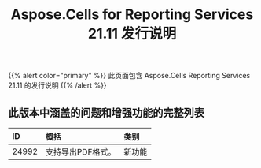 ﻿---
title: Aspose.Cells for Reporting Services 21.11 发行说明
second_title: Aspose.Cells Reporting Services Documen
type: docs
url: /zh/reportingservices/aspose-cells-for-reporting-services-21-11-release-notes/
weight: 11
---
{{% alert color="primary" %}} 
此页面包含 Aspose.Cells Reporting Services 21.11 的发行说明
{{% /alert %}} 
## **此版本中涵盖的问题和增强功能的完整列表**
|**ID**|**概括**|**类别**|
|:- |:- |:- |
|24992 |支持导出PDF格式。|新功能|
